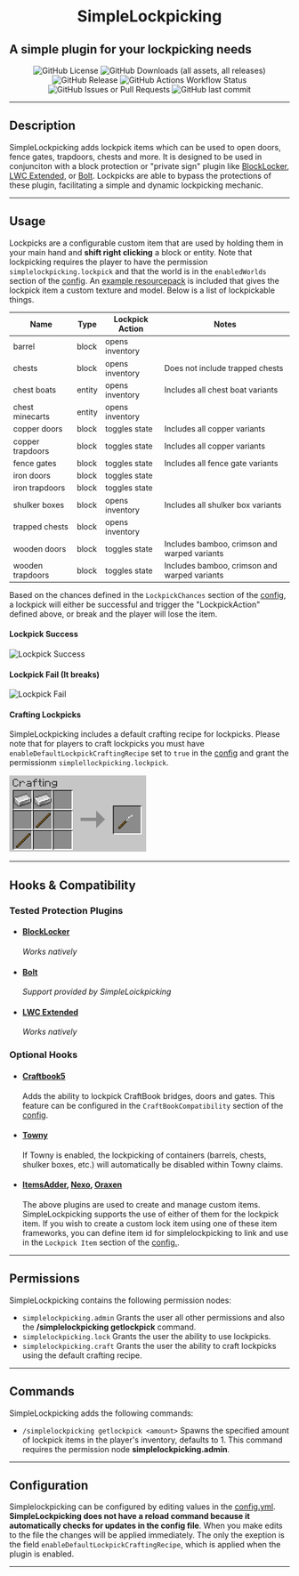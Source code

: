 <h1 style="text-align:center;">SimpleLockpicking</h1>
<h2>A simple plugin for your lockpicking needs</h2>
<p style="text-align:center;">
    <img alt="GitHub License" src="https://img.shields.io/github/license/Alathra/SimpleLockpicking?style=for-the-badge&color=blue&labelColor=141417">
    <img alt="GitHub Downloads (all assets, all releases)" src="https://img.shields.io/github/downloads/Alathra/SimpleLockpicking/total?style=for-the-badge&labelColor=141417">
    <img alt="GitHub Release" src="https://img.shields.io/github/v/release/Alathra/SimpleLockpicking?include_prereleases&sort=semver&style=for-the-badge&label=LATEST%20VERSION&labelColor=141417">
    <img alt="GitHub Actions Workflow Status" src="https://img.shields.io/github/actions/workflow/status/Alathra/SimpleLockpicking/ci.yml?style=for-the-badge&labelColor=141417">
    <img alt="GitHub Issues or Pull Requests" src="https://img.shields.io/github/issues/Alathra/SimpleLockpicking?style=for-the-badge&labelColor=141417">
    <img alt="GitHub last commit" src="https://img.shields.io/github/last-commit/Alathra/SimpleLockpicking?style=for-the-badge&labelColor=141417">
</p>

---

## Description

SimpleLockpicking adds lockpick items which can be used to open doors, fence gates, trapdoors, chests and more. It is designed to be used in conjunciton with a block protection or "private sign" plugin like [BlockLocker](https://www.spigotmc.org/resources/blocklocker.3268/), [LWC Extended](https://www.spigotmc.org/resources/lwc-extended.69551/), or [Bolt](https://modrinth.com/plugin/bolt). Lockpicks are able to bypass the protections of these plugin, facilitating a simple and dynamic lockpicking mechanic. 

---

## Usage
Lockpicks are a configurable custom item that are used by holding them in your main hand and **shift right clicking** a block or entity. Note that lockpicking requires the player to have the permission ``simplelockpicking.lockpick`` and that the world is in the ``enabledWorlds`` section of the [config](https://github.com/Alathra/SimpleLockpicking/blob/main/src/main/resources/config.yml). An [example resourcepack](https://github.com/Alathra/SimpleLockpicking/blob/main/SimpleLockpicking-Resourcepack-1.0.zip) is included that gives the lockpick item a custom texture and model. Below is a list of lockpickable things.

| **Name**             |   **Type**   |   **Lockpick Action**   | **Notes**                        |
| ---------------- | ------ | --------------- | -------------------------------------------- |
| barrel           | block  | opens inventory |                                              |
| chests           | block  | opens inventory | Does not include trapped chests              |
| chest boats      | entity | opens inventory | Includes all chest boat variants             |
| chest minecarts  | entity | opens inventory |                                              |
| copper doors     | block  | toggles state   | Includes all copper variants                 |
| copper trapdoors | block  | toggles state   | Includes all copper variants                 |
| fence gates      | block  | toggles state   | Includes all fence gate variants             |
| iron doors       | block  | toggles state   |                                              |
| iron trapdoors   | block  | toggles state   |                                              |
| shulker boxes    | block  | opens inventory | Includes all shulker box variants            |
| trapped chests   | block  | opens inventory |                                              |
| wooden doors     | block  | toggles state   | Includes bamboo, crimson and warped variants |
| wooden trapdoors | block  | toggles state   | Includes bamboo, crimson and warped variants |

Based on the chances defined in the ``LockpickChances`` section of the [config](https://github.com/Alathra/SimpleLockpicking/blob/main/src/main/resources/config.yml), a lockpick will either be successful and trigger the "LockpickAction" defined above, or break and the player will lose the item.

#### Lockpick Success

![Lockpick Success](https://github.com/Alathra/SimpleLockpicking/blob/main/docs/assets/lockpick_success.gif?raw=true "Lockpick Success")

#### Lockpick Fail (It breaks)

![Lockpick Fail](https://github.com/Alathra/SimpleLockpicking/blob/main/docs/assets/lockpick_fail.gif?raw=true "Lockpick Fail")

#### Crafting Lockpicks
SimpleLockpicking includes a default crafting recipe for lockpicks. Please note that for players to craft lockpicks you must have ``enableDefaultLockpickCraftingRecipe`` set to ``true`` in the [config](https://github.com/Alathra/SimpleLockpicking/blob/main/src/main/resources/config.yml) and grant the permissionm ``simplellockpicking.lockpick``.

![Lockpick Recipe](https://github.com/Alathra/SimpleLockpicking/blob/main/docs/assets/lockpick_recipe.PNG?raw=true "Lockpick Crafting Recipe")

---

## Hooks & Compatibility
### Tested Protection Plugins
* #### [BlockLocker](https://www.spigotmc.org/resources/blocklocker.3268/)
    *Works natively*
* #### [Bolt](https://modrinth.com/plugin/bolt)
    *Support provided by SimpleLoickpicking*
* #### [LWC Extended](https://www.spigotmc.org/resources/lwc-extended.69551/)
    *Works natively*
### Optional Hooks
* #### [Craftbook5](https://modrinth.com/plugin/craftbook/)
    Adds the ability to lockpick CraftBook bridges, doors and gates. This feature can be configured in the ``CraftBookCompatibility`` section of the [config](https://github.com/Alathra/SimpleLockpicking/blob/main/src/main/resources/config.yml).
* #### [Towny](https://github.com/TownyAdvanced/Towny)
    If Towny is enabled, the lockpicking of containers (barrels, chests, shulker boxes, etc.) will automatically be disabled within Towny claims.
* #### [ItemsAdder](https://itemsadder.devs.beer/), [Nexo](https://docs.nexomc.com/), [Oraxen](https://oraxen.com/)
    The above plugins are used to create and manage custom items. SimpleLockpicking supports the use of either of them for the lockpick item. If you wish to create a custom lock item using one of these item frameworks, you can define item id for simplelockpicking to link and use in the ``Lockpick Item`` section of the [config.](https://github.com/Alathra/SimpleLockpicking/blob/main/src/main/resources/config.yml).

---

## Permissions
SimpleLockpicking contains the following permission nodes:
* ``simplelockpicking.admin``
Grants the user all other permissions and also the **/simplelockpicking getlockpick** command.
* ``simplelockpicking.lock``
Grants the user the ability to use lockpicks.
* ``simplelockpicking.craft``
Grants the user the ability to craft lockpicks using the default crafting recipe.
---

## Commands
SimpleLockpicking adds the following commands:
* ``/simplelockpicking getlockpick <amount>``
Spawns the specified amount of lockpick items in the player's inventory, defaults to 1. This command requires the permission node **simplelockpicking.admin**.

---

## Configuration

Simplelockpicking can be configured by editing values in the [config.yml](https://github.com/Alathra/BoltUX/blob/main/src/main/resources/config.yml). **SimpleLockpicking does not have a reload command because it automatically checks for updates in the config file**. When you make edits to the file the changes will be applied immediately. The only the exeption is the field ``enableDefaultLockpickCraftingRecipe``, which is applied when the plugin is enabled.

---
